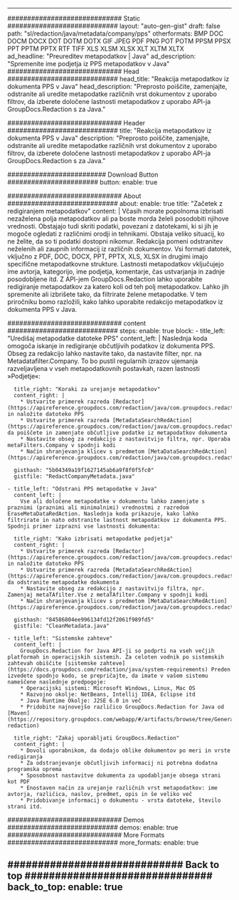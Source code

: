 
---
############################# Static ############################
layout: "auto-gen-gist" 
draft: false
path: "sl/redaction/java/metadata/company/pps"
otherformats: BMP DOC DOCM DOCX DOT DOTM DOTX GIF JPEG PDF PNG POT POTM PPSM PPSX PPT PPTM PPTX RTF TIFF XLS XLSM XLSX XLT XLTM XLTX  
ad_headline: "Preureditev metapodatkov | Java"
ad_description: "Spremenite ime podjetja iz PPS metapodatkov v Java"
############################# Head ############################
head_title: "Reakcija metapodatkov iz dokumenta PPS v Java"
head_description: "Preprosto poiščite, zamenjajte, odstranite ali uredite metapodatke različnih vrst dokumentov z uporabo filtrov, da izberete določene lastnosti metapodatkov z uporabo API-ja GroupDocs.Redaction s za Java."

############################# Header ############################
title: "Reakcija metapodatkov iz dokumenta PPS v Java"
description: "Preprosto poiščite, zamenjajte, odstranite ali uredite metapodatke različnih vrst dokumentov z uporabo filtrov, da izberete določene lastnosti metapodatkov z uporabo API-ja GroupDocs.Redaction s za Java."

######################### Download Button #######################
button:
    enable: true

############################# About ############################
about:
    enable: true
    title: "Začetek z redigiranjem metapodatkov"
    content: |
        Včasih morate popolnoma izbrisati nezaželena polja metapodatkov ali pa boste morda želeli posodobiti njihove vrednosti. Obstajajo tudi skriti podatki, povezani z datotekami, ki si jih je mogoče ogledati z različnimi orodji in tehnikami. Obstaja veliko situacij, ko ne želite, da so ti podatki dostopni nikomur. Redakcija pomeni odstranitev neželenih ali zaupnih informacij iz različnih dokumentov. Vsi formati datotek, vključno z PDF, DOC, DOCX, PPT, PPTX, XLS, XLSX in drugimi imajo specifične metapodatkovne strukture. Lastnosti metapodatkov vključujejo ime avtorja, kategorijo, ime podjetja, komentarje, čas ustvarjanja in zadnje posodobljene itd. Z API-jem GroupDocs.Redaction lahko uporabite redigiranje metapodatkov za katero koli od teh polj metapodatkov. Lahko jih spremenite ali izbrišete tako, da filtrirate želene metapodatke. V tem priročniku bomo razložili, kako lahko uporabite redakcijo metapodatkov iz dokumenta PPS v Java.

############################# content ############################
steps:
    enable: true
    block:
    - title_left: "Uredišaj metapodatke datoteke PPS"
      content_left: |
        Naslednja koda omogoča iskanje in redigiranje občutljivih podatkov iz dokumenta PPS. Obseg za redakcijo lahko nastavite tako, da nastavite filter, npr. na Metadatafilter.Company. To bo pustil regularnih izrazov ujemanja razveljavljena v vseh metapodatkovnih postavkah, razen lastnosti »Podjetje«: 

      title_right: "Koraki za urejanje metapodatkov"
      content_right: |
        * Ustvarite primerek razreda [Redactor](https://apireference.groupdocs.com/redaction/java/com.groupdocs.redaction/Redactor) in naložite datoteko PPS
        * Ustvarite primerek razreda [MetadataSearchRedAction](https://apireference.groupdocs.com/redaction/java/com.groupdocs.redaction.redactions/MetadataSearchRedaction), da poiščete in zamenjate občutljive podatke iz metapodatkov dokumenta
        * Nastavite obseg za redakcijo z nastavitvijo filtra, npr. Uporaba metaFilters.Company v spodnji kodi
        * Način shranjevanja klicev s predmetom [MetaDataSearchRedAction](https://apireference.groupdocs.com/redaction/java/com.groupdocs.redaction.redactions/MetadataSearchRedaction) 

      gisthash: "5b04349a19f1627145ab6a9f8f0f5fc0"
      gistfile: "RedactCompanyMetadata.java"
      
    - title_left: "Odstrani PPS metapodatke v Java"
      content_left: |
        Vse ali določene metapodatke v dokumentu lahko zamenjate s praznimi (praznimi ali minimalnimi) vrednostmi z razredom EraseMetaDataRedAction. Naslednja koda prikazuje, kako lahko filtrirate in nato odstranite lastnost metapodatkov iz dokumenta PPS. Spodnji primer izprazni vse lastnosti dokumenta: 
        
      title_right: "Kako izbrisati metapodatke podjetja"
      content_right: |
        * Ustvarite primerek razreda [Redactor](https://apireference.groupdocs.com/redaction/java/com.groupdocs.redaction/Redactor) in naložite datoteko PPS
        * Ustvarite primerek razreda [MetadataSearchRedAction](https://apireference.groupdocs.com/redaction/java/com.groupdocs.redaction.redactions/MetadataSearchRedaction), da odstranite metapodatke dokumenta
        * Nastavite obseg za redakcijo z nastavitvijo filtra, npr. Zamenjaj metaTAfilter.Vse z metaTAfilter.Company v spodnji kodi
        * Način shranjevanja klicev s predmetom [MetaDataSearchRedAction](https://apireference.groupdocs.com/redaction/java/com.groupdocs.redaction.redactions/MetadataSearchRedaction) 
        
      gisthash: "84586804ee996134fd12f2061f989fd5"
      gistfile: "CleanMetadata.java"

    - title_left: "Sistemske zahteve"
      content_left: |
        GroupDocs.Redaction for Java API-ji so podprti na vseh večjih platformah in operacijskih sistemih. Za celoten vodnik po sistemskih zahtevah obiščite [sistemske zahteve](https://docs.groupdocs.com/redaction/java/system-requirements) Preden izvedete spodnjo kodo, se prepričajte, da imate v vašem sistemu nameščene naslednje predpogoje:
        * Operacijski sistemi: Microsoft Windows, Linux, Mac OS
        * Razvojno okolje: NetBeans, Intellij IDEA, Eclipse itd
        * Java Runtime Okolje: J2SE 6.0 in več
        * Pridobite najnovejšo različico GroupDocs.Redaction for Java od [Maven](https://repository.groupdocs.com/webapp/#/artifacts/browse/tree/General/repo/com/groupdocs/groupdocs-redaction)
        
      title_right: "Zakaj uporabljati GroupDocs.Redaction"
      content_right: |
        * Dovoli uporabnikom, da dodajo oblike dokumentov po meri in vrste redigiranja
        * Za odstranjevanje občutljivih informacij ni potrebna dodatna programska oprema
        * Sposobnost nastavitve dokumenta za upodabljanje obsega strani kot PDF
        * Enostaven način za urejanje različnih vrst metapodatkov: ime avtorja, različica, naslov, predmet, opis in še veliko več
        * Pridobivanje informacij o dokumentu - vrsta datoteke, število strani itd.
        

############################# Demos ############################
demos:
    enable: true
############################# More Formats ############################
more_formats:
    enable: true

############################# Back to top ###############################
back_to_top:
    enable: true
---